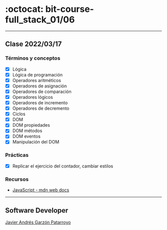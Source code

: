 # :octocat: bit-course-full_stack_01/06
- - -
## Clase 2022/03/17
### Términos y conceptos
* [x] Lógica
* [x] Lógica de programación
* [x] Operadores aritméticos
* [x] Operadores de asignación
* [x] Operadores de comparación
* [x] Operadores lógicos
* [x] Operadores de incremento
* [x] Operadores de decremento
* [x] Ciclos
* [x] DOM
* [x] DOM propiedades
* [x] DOM métodos
* [x] DOM eventos
* [x] Manipulación del DOM
### Prácticas
* [x] Replicar el ejercicio del contador, cambiar estilos
### Recursos
* [JavaScript - mdn web docs](https://developer.mozilla.org/en-US/docs/Web/JavaScript)
- - -
## Software Developer
[Javier Andrés Garzón Patarroyo](https://javierandres.dev)
